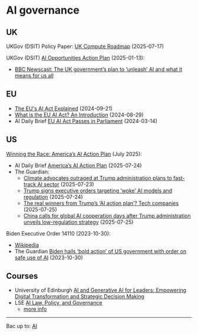 # AI governance

## UK

UKGov (DSIT) Policy Paper: [UK Compute Roadmap](https://www.gov.uk/government/publications/uk-compute-roadmap/uk-compute-roadmap) (2025-07-17)

UKGov (DSIT) [AI Opportunities Action Plan](https://www.gov.uk/government/publications/ai-opportunities-action-plan/ai-opportunities-action-plan) (2025-01-13):
- [BBC Newscast: The UK government’s plan to ‘unleash’ AI and what it means for us all](https://www.youtube.com/watch?v=SCWTbw6qeNE)

## EU

- [The EU's AI Act Explained](https://www.youtube.com/watch?v=s_rxOnCt3HQ) (2024-09-21)
- [What is the EU AI Act? An Introduction](https://www.youtube.com/watch?v=KK7ODmsyPRA) (2024-08-29)
- AI Daily Brief [EU AI Act Passes in Parliament](https://www.youtube.com/watch?v=NrudJFYVkyc) (2024-03-14)

## US

[Winning the Race: America’s AI Action Plan](https://www.whitehouse.gov/wp-content/uploads/2025/07/Americas-AI-Action-Plan.pdf) (July 2025):
- AI Daily Brief [America’s AI Action Plan](https://www.youtube.com/watch?v=UeX3YY7XbxE) (2025-07-24)
- The Guardian:
  - [Climate advocates outraged at Trump administration plans to fast-track AI sector](https://www.theguardian.com/us-news/2025/jul/23/trump-ai-climate-change) (2025-07-23)
  - [Trump signs executive orders targeting ‘woke’ AI models and regulation](https://www.theguardian.com/us-news/2025/jul/23/trump-executive-orders-woke-ai) (2025-07-24)
  - [The real winners from Trump’s ‘AI action plan’? Tech companies](https://www.theguardian.com/technology/2025/jul/25/trump-ai-action-plan) (2025-07-25)
  - [China calls for global AI cooperation days after Trump administration unveils low-regulation strategy](https://www.theguardian.com/technology/2025/jul/26/china-calls-for-global-ai-cooperation-days-after-trump-administration-unveils-low-regulation-strategy) (2025-07-25)

Biden Executive Order 14110 (2023-10-30):
- [Wikipedia](https://en.wikipedia.org/wiki/Executive_Order_14110)
- The Guardian [Biden hails ‘bold action’ of US government with order on safe use of AI](https://www.theguardian.com/technology/2023/oct/30/biden-orders-tech-firms-to-share-ai-safety-test-results-with-us-government) (2023-10-30)

## Courses

- University of Edinburgh [AI and Generative AI for Leaders: Empowering Digital Transformation and Strategic Decision Making](https://www.business-school.ed.ac.uk/executive-education/ai-and-generative-ai-for-leaders)
- LSE [AI Law, Policy, and Governance](https://info.lse-online.getsmarter.com/presentations/lp/lse-ai-law-policy-and-governance-online-certificate-course)
  - [more info](https://lse-online.getsmarter.com/presentations/info/lse-ai-law-policy-and-governance-online-certificate-course)

----

Bac up to: [AI](../index.md)
